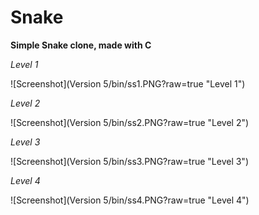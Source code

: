 # Snake

**Simple Snake clone, made with C**

*Level 1*

![Screenshot](Version 5/bin/ss1.PNG?raw=true "Level 1")

*Level 2*

![Screenshot](Version 5/bin/ss2.PNG?raw=true "Level 2")

*Level 3*

![Screenshot](Version 5/bin/ss3.PNG?raw=true "Level 3")

*Level 4*

![Screenshot](Version 5/bin/ss4.PNG?raw=true "Level 4")

